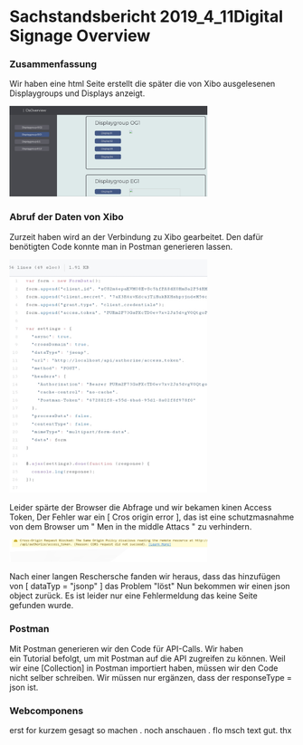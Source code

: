 # Sachstandsbericht 2019_4_11Digital Signage Overview
### Zusammenfassung

Wir haben eine html Seite erstellt die später die von Xibo ausgelesenen Displaygroups und Displays anzeigt.

<img src="20190410_093211.jpg" width="350" title="hover text"> 

### Abruf der Daten von Xibo

Zurzeit haben wird an der Verbindung zu Xibo gearbeitet. Den dafür benötigten Code konnte man in Postman generieren lassen.

<img src="20190410_093945.jpg" width="350" title="hover text">

Leider spärte der Browser die Abfrage und wir bekamen kinen Access Token, Der Fehler war ein [ Cros origin error ], das ist eine schutzmasnahme von dem Browser um " Men in the middle Attacs " zu verhindern.

<img src="20190410_094830.jpg" width="350" title="hover text"> 

Nach einer langen Reschersche fanden wir heraus, dass das hinzufügen von [ dataTyp = "jsonp" ] das Problem "löst"
Nun bekommen wir einen json object zurück. Es ist leider nur eine Fehlermeldung das keine Seite gefunden wurde.


### Postman

Mit Postman generieren wir den Code für API-Calls. Wir haben ein Tutorial befolgt, um mit Postman auf die API zugreifen zu können. Weil wir eine [Collection] in Postman importiert haben, müssen wir den Code nicht selber schreiben. Wir müssen nur ergänzen, dass der responseType = json ist.

### Webcomponens 

erst for kurzem gesagt so machen . noch anschauen . flo msch text gut. thx 




